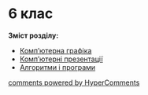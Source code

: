 <div id="hypercomments_widget" class="js-hypercomments-widget invisible"></div>

# 6 клас

<b>Зміст розділу:</b><br>

<ul class="articles" type="disc">
    <li><a href="./grafika.md">Комп’ютерна графіка</a></li>
    <li><a href="./presentaciyi.md">Комп’ютерні презентації</a></li>
    <li><a href="./algorytmy_ta_programy.md">Алгоритми і програми</a></li>
</ul>

<div class="js-hypercomments-container">
<a href="http://hypercomments.com" class="hc-link" title="comments widget">comments powered by HyperComments</a>
</div>